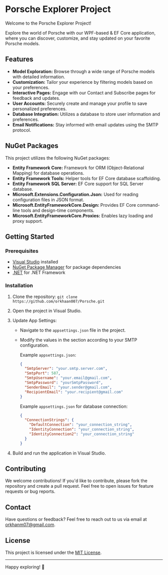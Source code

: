# Porsche Explorer Project

Welcome to the Porsche Explorer Project!

Explore the world of Porsche with our WPF-based & EF Core application, where you can discover, customize, and stay updated on your favorite Porsche models.

## Features

- **Model Exploration:** Browse through a wide range of Porsche models with detailed information.
- **Customization:** Tailor your experience by filtering models based on your preferences.
- **Interactive Pages:** Engage with our Contact and Subscribe pages for feedback and updates.
- **User Accounts:** Securely create and manage your profile to save personalized preferences.
- **Database Integration:** Utilizes a database to store user information and preferences.
- **Email Notifications:** Stay informed with email updates using the SMTP protocol.

## NuGet Packages

This project utilizes the following NuGet packages:

- **Entity Framework Core:** Framework for ORM (Object-Relational Mapping) for database operations.
- **Entity Framework Tools:** Helper tools for EF Core database scaffolding.
- **Entity Framework SQL Server:** EF Core support for SQL Server database.
- **Microsoft.Extensions.Configuration.Json:** Used for reading configuration files in JSON format.
- **Microsoft.EntityFrameworkCore.Design:** Provides EF Core command-line tools and design-time components.
- **Microsoft.EntityFrameworkCore.Proxies:** Enables lazy loading and proxy support.

## Getting Started

### Prerequisites

- [Visual Studio](https://visualstudio.microsoft.com/) installed
- [NuGet Package Manager](https://www.nuget.org/) for package dependencies
- [.NET](https://dotnet.microsoft.com/en-us/download) for .NET Framework

### Installation

1. Clone the repository: `git clone https://github.com/orkhaan007/Porsche.git`
2. Open the project in Visual Studio.
3. Update App Settings:
   - Navigate to the `appsettings.json` file in the project.
   - Modify the values in the section according to your SMTP configuration.

     Example `appsettings.json`:
     ```json
     {
       "SmtpServer": "your.smtp.server.com",
       "SmtpPort": 587,
       "SmtpUsername": "your.email@gmail.com",
       "SmtpPassword": "yourSmtpPassword",
       "SenderEmail": "your.sender@gmail.com",
       "RecipientEmail": "your.recipient@gmail.com"
     }
     ```

     Example `appsettings.json` for database connection:
     ```json
     {
       "ConnectionStrings": {
         "DefaultConnection": "your_connection_string",
         "IdentityConnection": "your_connection_string",
         "IdentityConnection2": "your_connection_string"
       }
     }
     ```

4. Build and run the application in Visual Studio.

## Contributing

We welcome contributions! If you'd like to contribute, please fork the repository and create a pull request. Feel free to open issues for feature requests or bug reports.

## Contact

Have questions or feedback? Feel free to reach out to us via email at [orkhanm07@gmail.com](mailto:orkhanm07@gmail.com).

## License

This project is licensed under the [MIT License](LICENSE).

---

Happy exploring! 🏁
